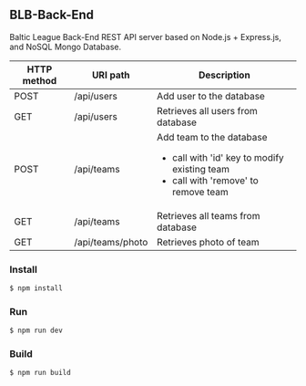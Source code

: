 ## BLB-Back-End
Baltic League Back-End REST API server based on Node.js + Express.js, and NoSQL Mongo Database.

| HTTP method | URI path | Description |
| ----------- | -------- | ----------- |
| POST | /api/users |  Add user to the database |
| GET | /api/users |  Retrieves all users from database |
| POST | /api/teams |  Add team to the database  <ul><li>call with 'id' key to modify existing team</li><li>call with 'remove' to remove team</li></ul> |
| GET | /api/teams |  Retrieves all teams from database |
| GET | /api/teams/photo |  Retrieves photo of team |

### Install

```sh
$ npm install
```

### Run

```sh
$ npm run dev
```

### Build

```sh
$ npm run build
```
